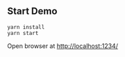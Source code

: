 ## Start Demo

```
yarn install
yarn start
```

Open browser at [http://localhost:1234/](http://localhost:1234/)